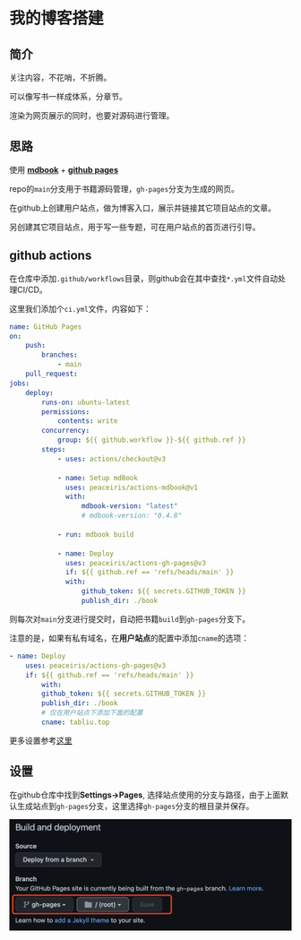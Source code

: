 # 我的博客搭建

## 简介

关注内容，不花哨，不折腾。

可以像写书一样成体系，分章节。

渲染为网页展示的同时，也要对源码进行管理。

## 思路

使用 **[mdbook](https://mirrors.gitcode.host/chinanf-boy/mdBook-zh/format/summary.zh.html)** + **[github pages](https://docs.github.com/zh/pages/getting-started-with-github-pages/about-github-pages)**

repo的`main`分支用于书籍源码管理，`gh-pages`分支为生成的网页。

在github上创建用户站点，做为博客入口，展示并链接其它项目站点的文章。

另创建其它项目站点，用于写一些专题，可在用户站点的首页进行引导。

## github actions

在仓库中添加`.github/workflows`目录，则github会在其中查找`*.yml`文件自动处理CI/CD。

这里我们添加个`ci.yml`文件，内容如下：

```yml
name: GitHub Pages
on:
    push:
        branches:
            - main
    pull_request:
jobs:
    deploy:
        runs-on: ubuntu-latest
        permissions:
            contents: write
        concurrency:
            group: ${{ github.workflow }}-${{ github.ref }}
        steps:
            - uses: actions/checkout@v3

            - name: Setup mdBook
              uses: peaceiris/actions-mdbook@v1
              with:
                  mdbook-version: "latest"
                  # mdbook-version: "0.4.8"

            - run: mdbook build

            - name: Deploy
              uses: peaceiris/actions-gh-pages@v3
              if: ${{ github.ref == 'refs/heads/main' }}
              with:
                  github_token: ${{ secrets.GITHUB_TOKEN }}
                  publish_dir: ./book
```

则每次对`main`分支进行提交时，自动把书籍`build`到`gh-pages`分支下。

注意的是，如果有私有域名，在**用户站点**的配置中添加`cname`的选项：

```yml
- name: Deploy
	uses: peaceiris/actions-gh-pages@v3
	if: ${{ github.ref == 'refs/heads/main' }}
		with:
		github_token: ${{ secrets.GITHUB_TOKEN }}
		publish_dir: ./book
		# 仅在用户站点下添加下面的配置
		cname: tabliu.top
```

更多设置参考[这里](https://github.com/peaceiris/actions-gh-pages#%EF%B8%8F-mdbook-rust)

## 设置

在github仓库中找到**Settings->Pages**, 选择站点使用的分支与路径，由于上面默认生成站点到`gh-pages`分支，这里选择`gh-pages`分支的根目录并保存。

![](./pic/github_pages_set.png)
